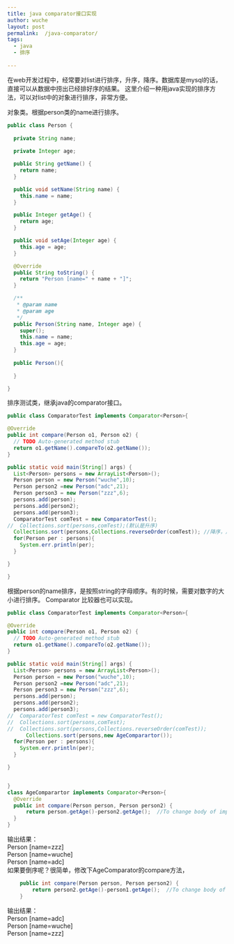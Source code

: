 ```yaml
---
title: java comparator接口实现    
author: wuche  
layout: post  
permalink:  /java-comparator/  
tags:  
  - java 
  - 排序 
  
---    
```

在web开发过程中，经常要对list进行排序，升序，降序。数据库是mysql的话，直接可以从数据中捞出已经排好序的结果。
这里介绍一种用java实现的排序方法，可以对list中的对象进行排序，非常方便。  
<!--more-->  
对象类。根据person类的name进行排序。
```java   
public class Person {
  
  private String name;
  
  private Integer age;

  public String getName() {
    return name;
  }

  public void setName(String name) {
    this.name = name;
  }

  public Integer getAge() {
    return age;
  }

  public void setAge(Integer age) {
    this.age = age;
  }

  @Override
  public String toString() {
    return "Person [name=" + name + "]";
  }

  /**
   * @param name
   * @param age
   */
  public Person(String name, Integer age) {
    super();
    this.name = name;
    this.age = age;
  }
  
  public Person(){
    
  }

}
  ```       
  排序测试类，继承java的comparator接口。   
  ```java      
public class ComparatorTest implements Comparator<Person>{

  @Override
  public int compare(Person o1, Person o2) {
    // TODO Auto-generated method stub
    return o1.getName().compareTo(o2.getName());
  }
  
  public static void main(String[] args) {
    List<Person> persons = new ArrayList<Person>();
    Person person = new Person("wuche",10);
    Person person2 =new Person("adc",21);
    Person person3 = new Person("zzz",6);
    persons.add(person);
    persons.add(person2);
    persons.add(person3);
    ComparatorTest comTest = new ComparatorTest();
  //  Collections.sort(persons,comTest);(默认是升序)
    Collections.sort(persons,Collections.reverseOrder(comTest)); //降序，用collections.reverseOrder进行反转
    for(Person per : persons){
      System.err.println(per);  
    }

  }

}
  ```  
  根据person的name排序，是按照string的字母顺序。有的时候，需要对数字的大小进行排序。  Comparator 比较器也可以实现。  
  ```java
  public class ComparatorTest implements Comparator<Person>{

  @Override
  public int compare(Person o1, Person o2) {
    // TODO Auto-generated method stub
    return o1.getName().compareTo(o2.getName());
  }

  public static void main(String[] args) {
    List<Person> persons = new ArrayList<Person>();
    Person person = new Person("wuche",10);
    Person person2 =new Person("adc",21);
    Person person3 = new Person("zzz",6);
    persons.add(person);
    persons.add(person2);
    persons.add(person3);
  //  ComparatorTest comTest = new ComparatorTest();
  //  Collections.sort(persons,comTest);
  //  Collections.sort(persons,Collections.reverseOrder(comTest));
        Collections.sort(persons,new AgeComparartor());
    for(Person per : persons){
      System.err.println(per);
    }

  }


}
  class AgeComparartor implements Comparator<Person>{
    @Override
    public int compare(Person person, Person person2) {
        return person.getAge()-person2.getAge();  //To change body of implemented methods use File | Settings | File Templates.
    }
}
  ```   
  输出结果：   
Person [name=zzz]   
Person [name=wuche]  
Person [name=adc]    
如果要倒序呢？很简单，修改下AgeComparator的compare方法，
```java   
    public int compare(Person person, Person person2) {
        return person2.getAge()-person1.getAge();  //To change body of implemented methods use File | Settings | File Templates.
    }
```  
输出结果：  
Person [name=adc]  
Person [name=wuche]  
Person [name=zzz]  